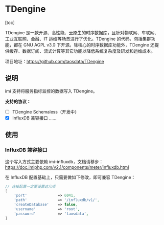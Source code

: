 # TDengine

[toc]

TDengine 是一款开源、高性能、云原生的时序数据库，且针对物联网、车联网、工业互联网、金融、IT 运维等场景进行了优化。TDengine 的代码，包括集群功能，都在 GNU AGPL v3.0 下开源。除核心的时序数据库功能外，TDengine 还提供缓存、数据订阅、流式计算等其它功能以降低系统复杂度及研发和运维成本。

项目地址：<https://github.com/taosdata/TDengine>

## 说明

imi 支持将服务指标监控的数据写入 TDengine。

**支持的协议：**

* [ ] TDengine Schemaless（开发中）
* [x] InfluxDB 兼容接口
……

## 使用

### InfluxDB 兼容接口

这个写入方式主要依赖 imi-influxdb，文档请移步：<https://doc.imiphp.com/v2.1/components/meter/influxdb.html>

在 InfluxDB 配置基础上，只需要做如下修改，即可兼容 TDengine：

```php
// 连接配置一定要设置这几项
[
    'port'              => 6041,
    'path'              => '/influxdb/v1/',
    'createDatabase'    => false,
    'username'          => 'root',
    'password'          => 'taosdata',
]
```
